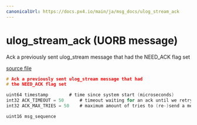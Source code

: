 ```yaml
---
canonicalUrl: https://docs.px4.io/main/ja/msg_docs/ulog_stream_ack
---
```


# ulog_stream_ack (UORB message)

Ack a previously sent ulog_stream message that had the NEED_ACK flag set

[source file](https://github.com/PX4/PX4-Autopilot/blob/release/1.13/msg/ulog_stream_ack.msg)

```c
# Ack a previously sent ulog_stream message that had
# the NEED_ACK flag set

uint64 timestamp        # time since system start (microseconds)
int32 ACK_TIMEOUT = 50      # timeout waiting for an ack until we retry to send the message [ms]
int32 ACK_MAX_TRIES = 50    # maximum amount of tries to (re-)send a message, each time waiting ACK_TIMEOUT ms

uint16 msg_sequence

```
